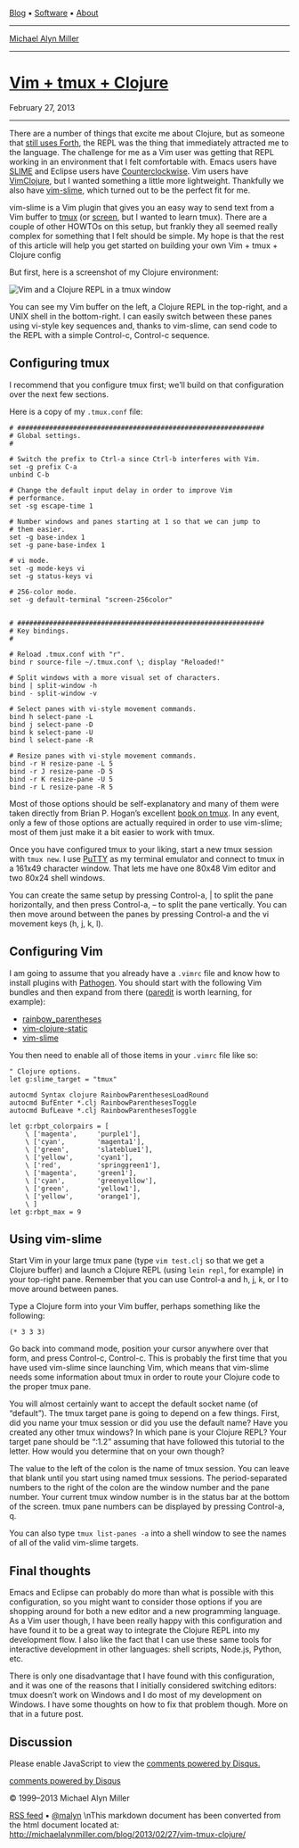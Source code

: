 [Blog](/blog/) ▪ [Software](https://github.com/malyn) ▪ [About](/about/)

* * * * *

[Michael Alyn Miller](/)

* * * * *

[Vim + tmux + Clojure](/blog/2013/02/27/vim-tmux-clojure/)
==========================================================

February 27, 2013

* * * * *

There are a number of things that excite me about Clojure, but as
someone that [still uses
Forth](http://www.strangegizmo.com/products/mforth/), the REPL was the
thing that immediately attracted me to the language. The challenge for
me as a Vim user was getting that REPL working in an environment that I
felt comfortable with. Emacs users have
[SLIME](http://common-lisp.net/project/slime/) and Eclipse users have
[Counterclockwise](http://code.google.com/p/counterclockwise/). Vim
users have [VimClojure](https://github.com/vim-scripts/VimClojure), but
I wanted something a little more lightweight. Thankfully we also have
[vim-slime](https://github.com/jpalardy/vim-slime), which turned out to
be the perfect fit for me.

vim-slime is a Vim plugin that gives you an easy way to send text from a
Vim buffer to [tmux](http://tmux.sourceforge.net/) (or
[screen](http://www.gnu.org/software/screen/), but I wanted to learn
tmux). There are a couple of other HOWTOs on this setup, but frankly
they all seemed really complex for something that I felt should be
simple. My hope is that the rest of this article will help you get
started on building your own Vim + tmux + Clojure config

But first, here is a screenshot of my Clojure environment:

![Vim and a Clojure REPL in a tmux
window](/blog/2013/02/27/vim-tmux-clojure/vim-tmux-clojure.png)

You can see my Vim buffer on the left, a Clojure REPL in the top-right,
and a UNIX shell in the bottom-right. I can easily switch between these
panes using vi-style key sequences and, thanks to vim-slime, can send
code to the REPL with a simple Control-c, Control-c sequence.

Configuring tmux
----------------

I recommend that you configure tmux first; we’ll build on that
configuration over the next few sections.

Here is a copy of my `.tmux.conf` file:

    # ##############################################################
    # Global settings.
    #

    # Switch the prefix to Ctrl-a since Ctrl-b interferes with Vim.
    set -g prefix C-a
    unbind C-b

    # Change the default input delay in order to improve Vim
    # performance.
    set -sg escape-time 1

    # Number windows and panes starting at 1 so that we can jump to
    # them easier.
    set -g base-index 1
    set -g pane-base-index 1

    # vi mode.
    set -g mode-keys vi
    set -g status-keys vi

    # 256-color mode.
    set -g default-terminal "screen-256color"


    # ##############################################################
    # Key bindings.
    #

    # Reload .tmux.conf with "r".
    bind r source-file ~/.tmux.conf \; display "Reloaded!"

    # Split windows with a more visual set of characters.
    bind | split-window -h
    bind - split-window -v

    # Select panes with vi-style movement commands.
    bind h select-pane -L
    bind j select-pane -D
    bind k select-pane -U
    bind l select-pane -R

    # Resize panes with vi-style movement commands.
    bind -r H resize-pane -L 5
    bind -r J resize-pane -D 5
    bind -r K resize-pane -U 5
    bind -r L resize-pane -R 5

Most of those options should be self-explanatory and many of them were
taken directly from Brian P. Hogan’s excellent [book on
tmux](http://pragprog.com/book/bhtmux/tmux). In any event, only a few of
those options are actually required in order to use vim-slime; most of
them just make it a bit easier to work with tmux.

Once you have configured tmux to your liking, start a new tmux session
with `tmux new`. I use
[PuTTY](http://www.chiark.greenend.org.uk/~sgtatham/putty/) as my
terminal emulator and connect to tmux in a 161x49 character window. That
lets me have one 80x48 Vim editor and two 80x24 shell windows.

You can create the same setup by pressing Control-a, | to split the pane
horizontally, and then press Control-a, – to split the pane vertically.
You can then move around between the panes by pressing Control-a and the
vi movement keys (h, j, k, l).

Configuring Vim
---------------

I am going to assume that you already have a `.vimrc` file and know how
to install plugins with
[Pathogen](https://github.com/tpope/vim-pathogen). You should start with
the following Vim bundles and then expand from there
([paredit](http://www.vim.org/scripts/script.php?script_id=3998) is
worth learning, for example):

-   [rainbow\_parentheses](https://github.com/kien/rainbow_parentheses.vim)
-   [vim-clojure-static](https://github.com/guns/vim-clojure-static)
-   [vim-slime](https://github.com/jpalardy/vim-slime)

You then need to enable all of those items in your `.vimrc` file like
so:

    " Clojure options.
    let g:slime_target = "tmux"

    autocmd Syntax clojure RainbowParenthesesLoadRound
    autocmd BufEnter *.clj RainbowParenthesesToggle
    autocmd BufLeave *.clj RainbowParenthesesToggle

    let g:rbpt_colorpairs = [
        \ ['magenta',     'purple1'],
        \ ['cyan',        'magenta1'],
        \ ['green',       'slateblue1'],
        \ ['yellow',      'cyan1'],
        \ ['red',         'springgreen1'],
        \ ['magenta',     'green1'],
        \ ['cyan',        'greenyellow'],
        \ ['green',       'yellow1'],
        \ ['yellow',      'orange1'],
        \ ]
    let g:rbpt_max = 9

Using vim-slime
---------------

Start Vim in your large tmux pane (type `vim test.clj` so that we get a
Clojure buffer) and launch a Clojure REPL (using `lein repl`, for
example) in your top-right pane. Remember that you can use Control-a and
h, j, k, or l to move around between panes.

Type a Clojure form into your Vim buffer, perhaps something like the
following:

    (* 3 3 3)

Go back into command mode, position your cursor anywhere over that form,
and press Control-c, Control-c. This is probably the first time that you
have used vim-slime since launching Vim, which means that vim-slime
needs some information about tmux in order to route your Clojure code to
the proper tmux pane.

You will almost certainly want to accept the default socket name (of
“default”). The tmux target pane is going to depend on a few things.
First, did you name your tmux session or did you use the default name?
Have you created any other tmux windows? In which pane is your Clojure
REPL? Your target pane should be “:1.2” assuming that have followed this
tutorial to the letter. How would you determine that on your own though?

The value to the left of the colon is the name of tmux session. You can
leave that blank until you start using named tmux sessions. The
period-separated numbers to the right of the colon are the window number
and the pane number. Your current tmux window number is in the status
bar at the bottom of the screen. tmux pane numbers can be displayed by
pressing Control-a, q.

You can also type `tmux list-panes -a` into a shell window to see the
names of all of the valid vim-slime targets.

Final thoughts
--------------

Emacs and Eclipse can probably do more than what is possible with this
configuration, so you might want to consider those options if you are
shopping around for both a new editor and a new programming language. As
a Vim user though, I have been really happy with this configuration and
have found it to be a great way to integrate the Clojure REPL into my
development flow. I also like the fact that I can use these same tools
for interactive development in other languages: shell scripts, Node.js,
Python, etc.

There is only one disadvantage that I have found with this
configuration, and it was one of the reasons that I initially considered
switching editors: tmux doesn’t work on Windows and I do most of my
development on Windows. I have some thoughts on how to fix that problem
though. More on that in a future post.

Discussion
----------

Please enable JavaScript to view the [comments powered by
Disqus.](http://disqus.com/?ref_noscript)

[comments powered by Disqus](http://disqus.com)

© 1999–2013 Michael Alyn Miller

[RSS feed](/atom.xml) ▪ [@malyn](https://twitter.com/malyn)
\nThis markdown document has been converted from the html document located at:
http://michaelalynmiller.com/blog/2013/02/27/vim-tmux-clojure/
